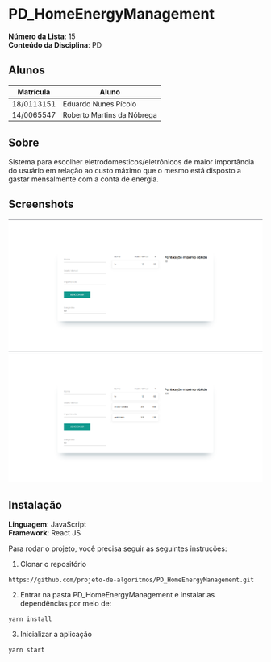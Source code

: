 # PD_HomeEnergyManagement

**Número da Lista**: 15<br>
**Conteúdo da Disciplina**: PD<br>

## Alunos

| Matrícula  | Aluno                      |
| ---------- | -------------------------- |
| 18/0113151 | Eduardo Nunes Pícolo       |
| 14/0065547 | Roberto Martins da Nóbrega |

## Sobre

Sistema para escolher eletrodomesticos/eletrônicos de maior importância do usuário em relação ao custo máximo que o mesmo está disposto a gastar mensalmente com a conta de energia.

## Screenshots

![inicio](public/images/screen1.png)
![resultado](public/images/screen2.png)

## Instalação

**Linguagem**: JavaScript<br>
**Framework**: React JS<br>

Para rodar o projeto, você precisa seguir as seguintes instruções:

1. Clonar o repositório

```
https://github.com/projeto-de-algoritmos/PD_HomeEnergyManagement.git
```

2. Entrar na pasta PD_HomeEnergyManagement e instalar as dependências por meio de:

```
yarn install
```

3. Inicializar a aplicação

```
yarn start
```
